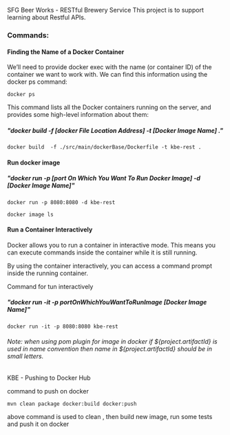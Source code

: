 SFG Beer Works - RESTful Brewery Service
This project is to support learning about Restful APIs.

### Commands:

#### Finding the Name of a Docker Container

We’ll need to provide docker exec with the name (or container ID) of the container we want to work with. We can find this information using the docker ps command:

`docker ps`

This command lists all the Docker containers running on the server, and provides some high-level information about them:


##### "docker build -f [docker File Location Address] -t [Docker Image Name] ."

`docker build  -f ./src/main/dockerBase/Dockerfile -t kbe-rest .`

#### Run docker image

##### "docker run -p [port On Which You Want To Run Docker Image] -d [Docker Image Name]"

`docker run -p 8080:8080 -d kbe-rest`

`docker image ls`

#### Run a Container Interactively  

Docker allows you to run a container in interactive mode. This means you can execute commands inside the container while it is still running.

By using the container interactively, you can access a command prompt inside the running container.  

Command for tun interactively  

##### "docker run -it -p portOnWhichYouWantToRunImage [Docker Image Name]"

`docker run -it -p 8080:8080 kbe-rest`

###### Note: when using pom plugin for image in docker if ${project.artifactId} is used in name convention then name in ${project.artifactId} should be in small letters.

KBE - Pushing to Docker Hub

command to push on docker

`mvn clean package docker:build docker:push`

above command is used to clean , then build new image, run some tests and push it on docker



